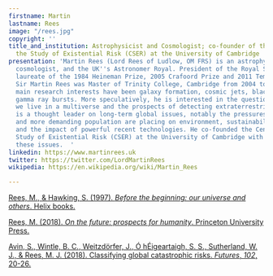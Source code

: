 ```yaml
---
firstname: Martin
lastname: Rees
image: "/rees.jpg"
copyright: ''
title_and_institution: Astrophysicist and Cosmologist; co-founder of the Centre for
  the Study of Existential Risk (CSER) at the University of Cambridge
presentation: 'Martin Rees (Lord Rees of Ludlow, OM FRS) is an astrophysicist and
  cosmologist, and the UK''s Astronomer Royal. President of the Royal Society (2005-2010),
  laureate of the 1984 Heineman Prize, 2005 Crafoord Prize and 2011 Templeton Prize,
  Sir Martin Rees was Master of Trinity College, Cambridge from 2004 to 2012. His
  main research interests have been galaxy formation, cosmic jets, black holes, and
  gamma ray bursts. More speculatively, he is interested in the question of whether
  we live in a multiverse and the prospects of detecting extraterrestrial life. He
  is a thought leader on long-term global issues, notably the pressures that a growing
  and more demanding population are placing on environment, sustainability, and biodiversity,
  and the impact of powerful recent technologies. He co-founded the Centre for the
  Study of Existential Risk (CSER) at the University of Cambridge with a focus on
  these issues.  '
linkedin: https://www.martinrees.uk
twitter: https://twitter.com/LordMartinRees
wikipedia: https://en.wikipedia.org/wiki/Martin_Rees

---
```

[Rees, M., & Hawking, S. (1997). _Before the beginning: our universe and others_. Helix books.](https://catalogue.library.cern/literature/r7gvh-5tv54 "Rees, M., & Hawking, S. (1997). Before the beginning: our universe and others. Helix books.")

[Rees, M. (2018). _On the future: prospects for humanity_. Princeton University Press.](https://books.google.fr/books?hl=en&lr=&id=wT1hDwAAQBAJ&oi=fnd&pg=PP1&dq=Rees,+M.+(2018).+On+the+future:+prospects+for+humanity.+Princeton+University+Press.&ots=SFrL8nGnpc&sig=IKW3HgrqasBAo_0EPzomXNF5TNI&redir_esc=y#v=onepage&q=Rees%2C%20M.%20(2018).%20On%20the%20future%3A%20prospects%20for%20humanity.%20Princeton%20University%20Press.&f=false "Rees, M. (2018). On the future: prospects for humanity. Princeton University Press.")

[Avin, S., Wintle, B. C., Weitzdörfer, J., Ó hÉigeartaigh, S. S., Sutherland, W. J., & Rees, M. J. (2018). Classifying global catastrophic risks. _Futures_, _102_, 20-26. ](https://www.sciencedirect.com/science/article/pii/S0016328717301957 "Avin, S., Wintle, B. C., Weitzdörfer, J., Ó hÉigeartaigh, S. S., Sutherland, W. J., & Rees, M. J. (2018). Classifying global catastrophic risks. Futures, 102, 20-26. ")